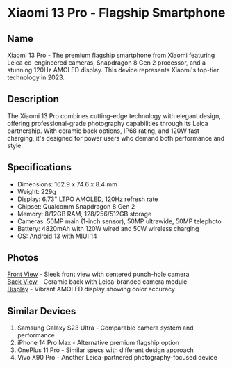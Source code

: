 # Xiaomi 13 Pro - Flagship Smartphone

## Name
Xiaomi 13 Pro - The premium flagship smartphone from Xiaomi featuring Leica co-engineered cameras, Snapdragon 8 Gen 2 processor, and a stunning 120Hz AMOLED display. This device represents Xiaomi's top-tier technology in 2023.

## Description
The Xiaomi 13 Pro combines cutting-edge technology with elegant design, offering professional-grade photography capabilities through its Leica partnership. With ceramic back options, IP68 rating, and 120W fast charging, it's designed for power users who demand both performance and style.

## Specifications
- Dimensions: 162.9 x 74.6 x 8.4 mm
- Weight: 229g
- Display: 6.73" LTPO AMOLED, 120Hz refresh rate
- Chipset: Qualcomm Snapdragon 8 Gen 2
- Memory: 8/12GB RAM, 128/256/512GB storage
- Cameras: 50MP main (1-inch sensor), 50MP ultrawide, 50MP telephoto
- Battery: 4820mAh with 120W wired and 50W wireless charging
- OS: Android 13 with MIUI 14

## Photos
[Front View](https://www.notebookcheck.net/fileadmin/Notebooks/News/_nc3/Xiaomi_13_Procolurs.jpg) - Sleek front view with centered punch-hole camera  
[Back View](https://cdn.shopify.com/s/files/1/1126/0898/files/pms_1670745532.89043079_800x800_1_1_480x480.png?v=1678229095) - Ceramic back with Leica-branded camera module  
[Display](https://media.wired.com/photos/65d8d475c84c2777e71bbac0/master/w_2560%2Cc_limit/Gear-Featured-Xiaomi_Redmi_Note_13_Pro_Plus_2-SOURCE-Simon-Hill.jpg) - Vibrant AMOLED display showing color accuracy

## Similar Devices
1. Samsung Galaxy S23 Ultra - Comparable camera system and performance
2. iPhone 14 Pro Max - Alternative premium flagship option
3. OnePlus 11 Pro - Similar specs with different design approach
4. Vivo X90 Pro - Another Leica-partnered photography-focused device
